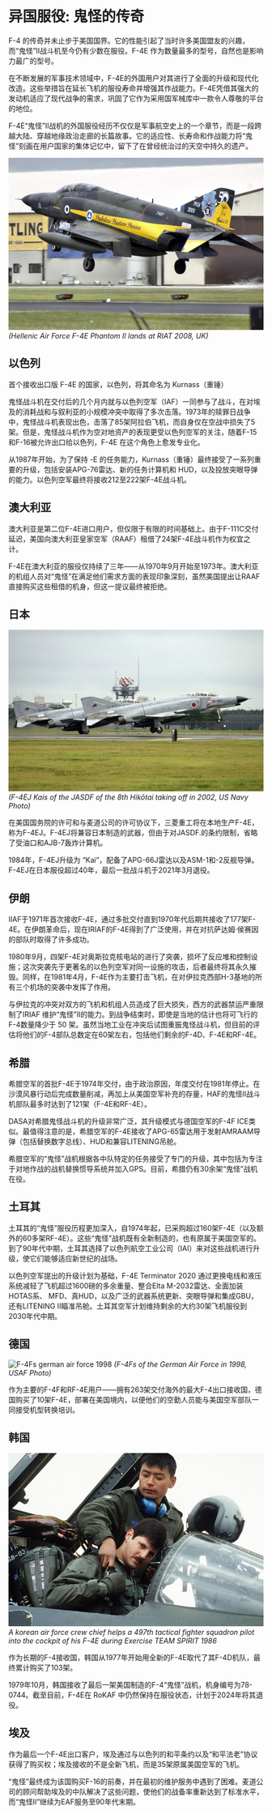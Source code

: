 # 异国服役: 鬼怪的传奇

F-4 的传奇并未止步于美国国界。它的性能引起了当时许多美国盟友的兴趣，而“鬼怪”II战斗机至今仍有少数在服役。F-4E 作为数量最多的型号，自然也是影响力最广的型号。

在不断发展的军事技术领域中，F-4E的外国用户对其进行了全面的升级和现代化改造。这些举措旨在延长飞机的服役寿命并增强其作战能力。F-4E凭借其强大的发动机适应了现代战争的需求，巩固了它作为采用国军械库中一款令人尊敬的平台的地位。

F-4E“鬼怪”II战机的外国服役经历不仅仅是军事航空史上的一个章节，而是一段跨越大陆、穿越地缘政治走廊的长篇故事。它的适应性、长寿命和作战能力将“鬼怪”刻画在用户国家的集体记忆中，留下了在曾经统治过的天空中持久的遗产。

![real_life_f_4e_greece_lands_in_riat](../img/real_life_greek_phantom_lands_riat.jpg) _(Hellenic Air Force F-4E Phantom II lands at RIAT 2008, UK)_

## 以色列

首个接收出口版 F-4E 的国家，以色列，将其命名为 Kurnass（重锤）

鬼怪战斗机在交付后的几个月内就与以色列空军（IAF）一同参与了战斗，在对埃及的消耗战和与叙利亚的小规模冲突中取得了多次击落。1973年的赎罪日战争中，鬼怪战斗机表现出色，击落了85架阿拉伯飞机，而自身仅在空战中损失了5架。但是，鬼怪战斗机作为空对地资产的表现更受以色列空军的关注，随着F-15和F-16被允许出口给以色列，F-4E 在这个角色上愈发专业化。

从1987年开始，为了保持 -E 的任务能力，Kurnass（重锤）最终接受了一系列重要的升级，包括安装APG-76雷达、新的任务计算机和 HUD，以及投放突眼导弹的能力。以色列空军最终将接收212至222架F-4E战斗机。

## 澳大利亚

澳大利亚是第二位F-4E进口用户，但仅限于有限的时间基础上。由于F-111C交付延迟，美国向澳大利亚皇家空军（RAAF）租借了24架F-4E战斗机作为权宜之计。

F-4E在澳大利亚的服役仅持续了三年——从1970年9月开始至1973年。澳大利亚的机组人员对“鬼怪”在满足他们需求方面的表现印象深刻，虽然美国提出让RAAF直接购买这些租借的机身，但这一提议最终被拒绝。

## 日本

![JASDF F-4 starting](../img/JASDF_F-4_Phantoms.jpg) _(F-4EJ Kais of the JASDF of the 8th Hikōtai taking off in 2002, US Navy Photo)_

在美国国务院的许可和与麦道公司的许可协议下，三菱重工将在本地生产F-4E，称为F-4EJ。F-4EJ将兼容日本制造的武器，但由于对JASDF.的条约限制，省略了受油口和AJB-7轰炸计算机。

1984年，F-4EJ升级为 “Kai”，配备了APG-66J雷达以及ASM-1和-2反舰导弹。F-4EJ在日本服役超过40年，最后一批战斗机于2021年3月退役。

## 伊朗

IIAF于1971年首次接收F-4E，通过多批交付直到1970年代后期共接收了177架F-4E。在伊朗革命后，现在IRIAF的F-4E得到了广泛使用，并在对抗萨达姆·侯赛因的部队时取得了许多成功。

1980年9月，四架F-4E对奥斯拉克核电站的进行了突袭，损坏了反应堆和控制设施；这次突袭先于更著名的以色列空军对同一设施的攻击，后者最终将其永久摧毁。同样，在1981年4月，F-4E作为主要打击飞机，在对伊拉克西部H-3基地的所有三个机场的突袭中发挥了作用。

与伊拉克的冲突对双方的飞机和机组人员造成了巨大损失，西方的武器禁运严重限制了IRIAF 维护“鬼怪”II的能力。到战争结束时，即使是当地的估计也将可飞行的F-4数量降少于 50 架。虽然当地工业在冲突后试图重振鬼怪战斗机，但目前的评估将他们的F-4部队总数定在60架左右，包括他们剩余的F-4D、F-4E和RF-4E。

## 希腊

希腊空军的首批F-4E于1974年交付，由于政治原因，年度交付在1981年停止。在沙漠风暴行动后完成数量削减，再加上从美国空军补充的存量，HAF的鬼怪II战斗机部队最多时达到了121架（F-4E和RF-4E）。

DASA对希腊鬼怪战斗机的升级非常广泛，其升级模式与德国空军的F-4F ICE类似。最值得注意的是，希腊空军的F-4E接收了APG-65雷达用于发射AMRAAM导弹（包括替换数字总线）、HUD和兼容LITENING吊舱。

希腊空军的“鬼怪”战机根据各中队特定的任务接受了专门的升级，其中包括为专注于对地作战的战机替换惯导系统并加入GPS。目前，希腊仍有30余架“鬼怪”战机在役。

## 土耳其

土耳其的“鬼怪”服役历程更加深入，自1974年起，已采购超过160架F-4E（以及额外的60多架RF-4E）。这些“鬼怪”战机既有全新制造的，也有原属于美国空军的。到了90年代中期，土耳其选择了以色列航空工业公司（IAI）来对这些战机进行升级，使它们能够适应新世纪的战场。

以色列空军提出的升级计划为基础，F-4E Terminator 2020 通过更换电线和液压系统减轻了飞机超过1600磅的多余重量、整合Elta M-2032雷达、全面加装HOTAS系、 MFD、真HUD，以及广泛的武器系统更新、突眼导弹和集成GBU，还有LITENING II瞄准吊舱。土耳其空军计划维持剩余的大约30架飞机服役到2030年代中期。

## 德国

![F-4Fs german air force 1998](../img/F-4Fs_JG74_1998.jpg) _(F-4Fs of the German Air Force in 1998, USAF Photo)_

作为主要的F-4F和RF-4E用户——拥有263架交付海外的最大F-4出口接收国，德国购买了10架F-4E，部署在美国境内，以便他们的空勤人员能与美国空军部队一同接受机型转换培训。

## 韩国

![real_life_f4_korean_crewchief_american_pilot](../img/real_life_f4_korea_TEAM_SPIRIT_86.jpg) _A korean air force crew chief helps a 497th tactical fighter squadron pilot into the cockpit of his F-4E during Exercise TEAM SPIRIT 1986_

作为长期的F-4接收国，韩国从1977年开始用全新的F-4E取代了其F-4D机队，最终累计购买了103架。

1979年10月，韩国接收了最后一架美国制造的F-4“鬼怪”战机，机身编号为78-0744。截至目前，F-4E在 RoKAF 中仍然保持在服役状态，计划于2024年将其退役。

## 埃及

作为最后一个F-4E出口客户，埃及通过与以色列的和平条约以及“和平法老”协议获得了购买权；埃及接收的不是全新飞机，而是35架原属美国空军的飞机。

“鬼怪”最终成为该国购买F-16的前奏，并在最初的维护服务中遇到了困难。麦道公司的顾问帮助埃及的中队解决了这些问题，使他们的战备率重新达到了标准水平，而“鬼怪II”继续为EAF服务至90年代末期。
